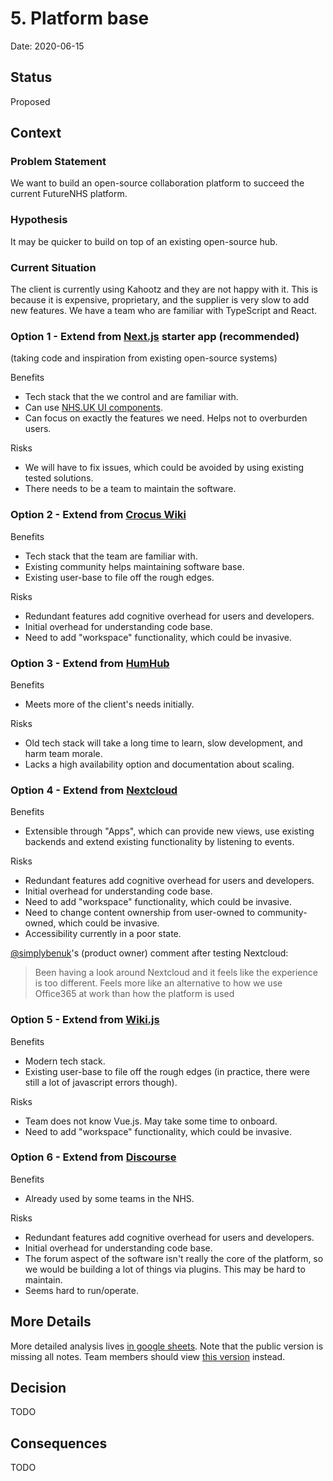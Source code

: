 # 5. Platform base

Date: 2020-06-15

## Status

Proposed

## Context

### Problem Statement

We want to build an open-source collaboration platform to succeed the current FutureNHS platform.

### Hypothesis

It may be quicker to build on top of an existing open-source hub.

### Current Situation

The client is currently using Kahootz and they are not happy with it. This is because it is expensive, proprietary, and the supplier is very slow to add new features.
We have a team who are familiar with TypeScript and React.

### Option 1 - Extend from [Next.js](https://nextjs.org/) starter app (recommended)

(taking code and inspiration from existing open-source systems)

Benefits

- Tech stack that the we control and are familiar with.
- Can use [NHS.UK UI components](https://github.com/NHSDigital/nhsuk-react-components).
- Can focus on exactly the features we need. Helps not to overburden users.

Risks

- We will have to fix issues, which could be avoided by using existing tested solutions.
- There needs to be a team to maintain the software.

### Option 2 - Extend from [Crocus Wiki](https://site.crowi.wiki/)

Benefits

- Tech stack that the team are familiar with.
- Existing community helps maintaining software base.
- Existing user-base to file off the rough edges.

Risks

- Redundant features add cognitive overhead for users and developers.
- Initial overhead for understanding code base.
- Need to add "workspace" functionality, which could be invasive.

### Option 3 - Extend from [HumHub](https://www.humhub.com/)

Benefits

- Meets more of the client's needs initially.

Risks

- Old tech stack will take a long time to learn, slow development, and harm team morale.
- Lacks a high availability option and documentation about scaling.

### Option 4 - Extend from [Nextcloud](https://nextcloud.com/)

Benefits

- Extensible through "Apps", which can provide new views, use existing backends and extend existing functionality by listening to events.

Risks

- Redundant features add cognitive overhead for users and developers.
- Initial overhead for understanding code base.
- Need to add "workspace" functionality, which could be invasive.
- Need to change content ownership from user-owned to community-owned, which could be invasive.
- Accessibility currently in a poor state.

[@simplybenuk](https://github.com/simplybenuk)'s (product owner) comment after testing Nextcloud:

> Been having a look around Nextcloud and it feels like the experience is too different. Feels more like an alternative to how we use Office365 at work than how the platform is used

### Option 5 - Extend from [Wiki.js](https://wiki.js.org/)

Benefits

- Modern tech stack.
- Existing user-base to file off the rough edges (in practice, there were still a lot of javascript errors though).

Risks

- Team does not know Vue.js. May take some time to onboard.
- Need to add "workspace" functionality, which could be invasive.

### Option 6 - Extend from [Discourse](https://www.discourse.org/)

Benefits

- Already used by some teams in the NHS.

Risks

- Redundant features add cognitive overhead for users and developers.
- Initial overhead for understanding code base.
- The forum aspect of the software isn't really the core of the platform, so we would be building a lot of things via plugins. This may be hard to maintain.
- Seems hard to run/operate.

## More Details

More detailed analysis lives [in google sheets](https://docs.google.com/spreadsheets/d/e/2PACX-1vRKOSyGLwYlZGMLPS3dL21hGoN9IMAD2KHCr8A807Potc5or-h9SCbXFpQh4hh2qog4nr5Vk0UpkIUo/pubhtml). Note that the public version is missing all notes. Team members should view [this version](https://docs.google.com/spreadsheets/d/1CTbuVPZjEjijSxpgySup7V9V7QYMz3mAQ5g4pqlfXeE/edit#gid=0) instead.

## Decision

TODO

## Consequences

TODO
